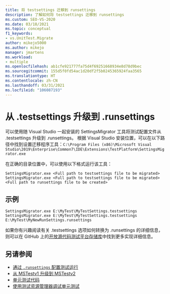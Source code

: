 ```yaml
---
title: 将 testsettings 迁移到 runsettings
description: 了解如何将 testsettings 迁移到 runsettings
ms.custom: SEO-VS-2020
ms.date: 03/18/2021
ms.topic: conceptual
f1_keywords:
- vs.UnitTest.Migrate
author: mikejo5000
ms.author: mikejo
manager: jmartens
ms.workload:
- multiple
ms.openlocfilehash: ab1cfe921777fa75d4f69251668934e8d78d9bec
ms.sourcegitcommit: 155d5f0fd54ac1d20df2f5b0245365924faa3565
ms.translationtype: HT
ms.contentlocale: zh-CN
ms.lasthandoff: 03/31/2021
ms.locfileid: "106087193"
---
```

# <a name="upgrade-from--testsettings-to-runsettings"></a>从 .testsettings 升级到 .runsettings

可以使用随 Visual Studio 一起安装的 SettingsMigrator 工具将测试配置文件从 .testsettings 升级到 .runsettings。 根据 Visual Studio 安装位置，可以在以下路径中找到设置迁移程序工具：`C:\Program Files (x86)\Microsoft Visual Studio\2019\Enterprise\Common7\IDE\Extensions\TestPlatform\SettingsMigrator.exe`

在正确的目录位置中，可以使用以下格式运行该工具：

```console
SettingsMigrator.exe <Full path to testsettings file to be migrated>
SettingsMigrator.exe <Full path to testsettings file to be migrated> <Full path to runsettings file to be created>
```

## <a name="examples"></a>示例
```console
SettingsMigrator.exe E:\MyTest\MyTestSettings.testsettings
SettingsMigrator.exe E:\MyTest\MyTestSettings.testsettings E:\MyTest\MyNewRunSettings.runsettings
```

如果你有兴趣阅读有关 .testsettings 选项如何转换为 .runsettings 的详细信息，则可以在 GitHub 上的[开放源代码测试平台存储库](https://github.com/microsoft/vstest-docs/blob/master/RFCs/0023-TestSettings-Deprecation.md#migration)中找到更多实现详细信息。

## <a name="see-also"></a>另请参阅

- [通过 `.runsettings` 配置测试运行](../test/configure-unit-tests-by-using-a-dot-runsettings-file.md)
- [从 MSTestv1 升级到 MSTestv2](../test/mstest-update-to-mstestv2.md)
- [单元测试代码](../test/unit-test-your-code.md)
- [使用测试资源管理器调试单元测试](../test/debug-unit-tests-with-test-explorer.md)
